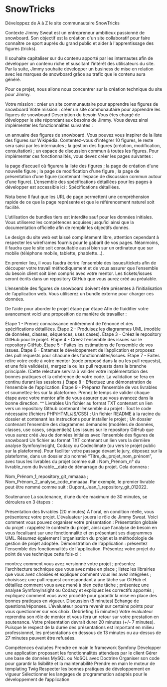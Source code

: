 # SnowTricks
Développez de A à Z le site communautaire SnowTricks

Contexte
Jimmy Sweat est un entrepreneur ambitieux passionné de snowboard. Son objectif est la création d'un site collaboratif pour faire connaître ce sport auprès du grand public et aider à l'apprentissage des figures (tricks).

Il souhaite capitaliser sur du contenu apporté par les internautes afin de développer un contenu riche et suscitant l’intérêt des utilisateurs du site. Par la suite, Jimmy souhaite développer un business de mise en relation avec les marques de snowboard grâce au trafic que le contenu aura généré.

Pour ce projet, nous allons nous concentrer sur la création technique du site pour Jimmy.

Votre mission : créer un site communautaire pour apprendre les figures de snowboard
Votre mission : créer un site communautaire pour apprendre les figures de snowboard
Description du besoin
Vous êtes chargé de développer le site répondant aux besoins de Jimmy. Vous devez ainsi implémenter les fonctionnalités suivantes : 

un annuaire des figures de snowboard. Vous pouvez vous inspirer de la liste des figures sur Wikipédia. Contentez-vous d'intégrer 10 figures, le reste sera saisi par les internautes ;
la gestion des figures (création, modification, consultation) ;
un espace de discussion commun à toutes les figures.
Pour implémenter ces fonctionnalités, vous devez créer les pages suivantes :

la page d’accueil où figurera la liste des figures ; 
la page de création d'une nouvelle figure ;
la page de modification d'une figure ;
la page de présentation d’une figure (contenant l’espace de discussion commun autour d’une figure).
L’ensemble des spécifications détaillées pour les pages à développer est accessible ici : Spécifications détaillées.

Nota bene
Il faut que les URL de page permettent une compréhension rapide de ce que la page représente et que le référencement naturel soit facilité.

L’utilisation de bundles tiers est interdite sauf pour les données initiales. Vous utiliserez les compétences acquises jusqu’ici ainsi que la documentation officielle afin de remplir les objectifs donnés.

Le design du site web est laissé complètement libre, attention cependant à respecter les wireframes fournis pour le gabarit de vos pages. Néanmoins, il faudra que le site soit consultable aussi bien sur un ordinateur que sur mobile (téléphone mobile, tablette, phablette…).

En premier lieu, il vous faudra écrire l’ensemble des issues/tickets afin de découper votre travail méthodiquement et de vous assurer que l’ensemble du besoin client soit bien compris avec votre mentor. Les tickets/issues seront écrits dans un repository GitHub que vous aurez créé au préalable.

L’ensemble des figures de snowboard doivent être présentes à l’initialisation de l’application web. Vous utiliserez un bundle externe pour charger ces données. 

 
De l’aide pour aborder le projet étape par étape
Afin de fluidifier votre avancement voici une proposition de manière de travailler :

Étape 1 - Prenez connaissance entièrement de l’énoncé et des spécifications détaillées.
Étape 2 - Produisez les diagrammes UML (modèle de données, classes, séquences, uses cases).
Étape 3 - Créez le repository GitHub pour le projet.
Étape 4 - Créez l’ensemble des issues sur le repository GitHub.
Étape 5 - Faites les estimations de l’ensemble de vos issues.
Étape 6 - Entamez le développement de l’application et proposez des pull requests pour chacune des fonctionnalités/issues.
Étape 7 - Faites relire votre code à votre mentor (code proposé dans la ou les pull requests), et une fois validée(s), mergez la ou les pull requests dans la branche principale. (Cette relecture servira à valider votre implémentation des bonnes pratiques et la cohérence de votre code. La validation se fera en continu durant les sessions.)
Étape 8 - Effectuez une démonstration de l’ensemble de l’application.
Étape 9 - Préparez l’ensemble de vos livrables et soumettez-les sur la plateforme.
Prenez le temps de valider chaque étape avec votre mentor afin de vous assurer que vous avancez dans la bonne direction. ^^
Livrables
Un fichier au format TXT contenant un lien vers un repository Github contenant l’ensemble du projet :
Tout le code nécessaire (fichiers PHP/HTML/JS/CSS) ;
Un fichier README à la racine du dossier et contenant les instructions pour installer le projet ;
Un dossier contenant l’ensemble des diagrammes demandés (modèles de données, classes, use cases, séquentiels)
Les issues sur le repository GitHub que vous aurez créé
Jeu de données initiales avec l’ensemble des figures de snowboard
Un fichier au format TXT contenant un lien vers la dernière analyse SymfonyInsight, Codacy ou Codeclimate (ou vers le projet public sur la plateforme).
Pour faciliter votre passage devant le jury, déposez sur la plateforme, dans un dossier zip nommé “Titre_du_projet_nom_prénom”, avec tous les livrables du projet comme suit : Nom_Prénom_n° du livrable_nom du livrable__date de démarrage du projet. Cela donnera : 

Nom_Prénom_1_repository_git_mmaaaa ;
Nom_Prénom_2_analyse_code_mmaaaa.
Par exemple, le premier livrable peut être nommé comme suit : Dupont_Jean_1_repository_git_012022.

Soutenance
La soutenance, d’une durée maximum de 30 minutes, se déroulera en 3 étapes :

Présentation des livrables (20 minutes) 
À l'oral, en condition réelle, vous présenterez votre projet. L'évaluateur jouera le rôle de Jimmy Sweat. Voici comment vous pouvez organiser votre présentation :
Présentation globale du projet : rappelez le contexte du projet, ainsi que l'analyse de besoin en vous focalisant sur une fonctionnalité et en présentant ses diagrammes UML. Résumez également l'organisation du projet et la méthodologie de gestion de projet adoptée.
Démonstration de l'application : présentez l'ensemble des fonctionnalités de l'application.‌
Présentez votre projet du point de vue technique cette fois-ci :

montrez comment vous avez versionné votre projet ;
présentez l'architecture technique que vous avez mise en place ;
listez les librairies que vous avez choisies et expliquer comment vous les avez intégrées ;
choisissez une pull request correspondant à une tâche sur GitHub et détaillez comment vous avez mené à bien cette tâche ;
présentez une analyse SymfonyInsight ou Codacy et expliquez les correctifs apportés ;
expliquez comment vous avez procédé pour garantir la mise en place des bonnes pratiques en vigueur.‌
Discussion (5 minutes) 
Echange de questions/réponses. L’évaluateur pourra revenir sur certains points pour vous questionner sur vos choix.
Debriefing (5 minutes)
Votre évaluateur reprendra son rôle de mentor et vous fera un retour sur votre prestation en soutenance.
 Votre présentation devrait durer 20 minutes (+/- 7 minutes). Puisque le respect de la durée des présentations est important en milieu professionnel, les présentations en dessous de 13 minutes ou au-dessus de 27 minutes peuvent être refusées. 

 

Compétences évaluées
Prendre en main le framework Symfony
Développer une application proposant les fonctionnalités attendues par le client
Gérer une base de données MySQL ou NoSQL avec Doctrine
Organiser son code pour garantir la lisibilité et la maintenabilité
Prendre en main le moteur de templating Twig
Respecter les bonnes pratiques de développement en vigueur
Sélectionner les langages de programmation adaptés pour le développement de l’application
